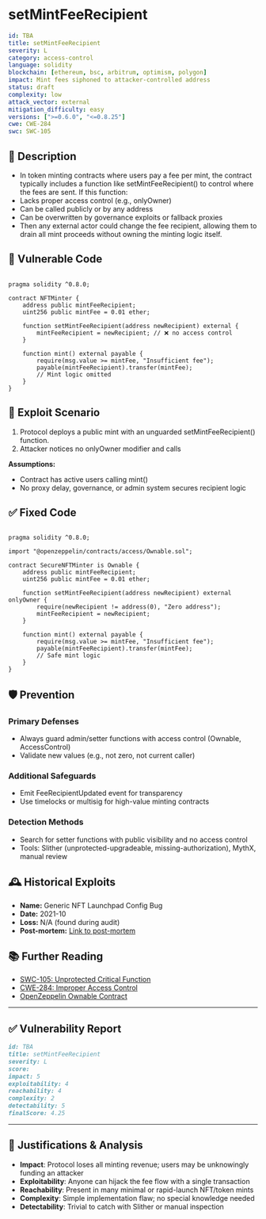 # setMintFeeRecipient

```YAML
id: TBA
title: setMintFeeRecipient
severity: L
category: access-control
language: solidity
blockchain: [ethereum, bsc, arbitrum, optimism, polygon]
impact: Mint fees siphoned to attacker-controlled address
status: draft
complexity: low
attack_vector: external
mitigation_difficulty: easy
versions: [">=0.6.0", "<=0.8.25"]
cwe: CWE-284
swc: SWC-105
```

## 📝 Description

- In token minting contracts where users pay a fee per mint, the contract typically includes a function like setMintFeeRecipient() to control where the fees are sent. If this function:
- Lacks proper access control (e.g., onlyOwner)
- Can be called publicly or by any address
- Can be overwritten by governance exploits or fallback proxies
- Then any external actor could change the fee recipient, allowing them to drain all mint proceeds without owning the minting logic itself.

## 🚨 Vulnerable Code

```solidity

pragma solidity ^0.8.0;

contract NFTMinter {
    address public mintFeeRecipient;
    uint256 public mintFee = 0.01 ether;

    function setMintFeeRecipient(address newRecipient) external {
        mintFeeRecipient = newRecipient; // ❌ no access control
    }

    function mint() external payable {
        require(msg.value >= mintFee, "Insufficient fee");
        payable(mintFeeRecipient).transfer(mintFee);
        // Mint logic omitted
    }
}
```

## 🧪 Exploit Scenario

1. Protocol deploys a public mint with an unguarded setMintFeeRecipient() function.
2. Attacker notices no onlyOwner modifier and calls

**Assumptions:**

- Contract has active users calling mint()
- No proxy delay, governance, or admin system secures recipient logic

## ✅ Fixed Code

```solidity

pragma solidity ^0.8.0;

import "@openzeppelin/contracts/access/Ownable.sol";

contract SecureNFTMinter is Ownable {
    address public mintFeeRecipient;
    uint256 public mintFee = 0.01 ether;

    function setMintFeeRecipient(address newRecipient) external onlyOwner {
        require(newRecipient != address(0), "Zero address");
        mintFeeRecipient = newRecipient;
    }

    function mint() external payable {
        require(msg.value >= mintFee, "Insufficient fee");
        payable(mintFeeRecipient).transfer(mintFee);
        // Safe mint logic
    }
}
```

## 🛡️ Prevention

### Primary Defenses

- Always guard admin/setter functions with access control (Ownable, AccessControl)
- Validate new values (e.g., not zero, not current caller)

### Additional Safeguards

- Emit FeeRecipientUpdated event for transparency
- Use timelocks or multisig for high-value minting contracts

### Detection Methods

- Search for setter functions with public visibility and no access control
- Tools: Slither (unprotected-upgradeable, missing-authorization), MythX, manual review

## 🕰️ Historical Exploits

- **Name:** Generic NFT Launchpad Config Bug 
- **Date:** 2021-10 
- **Loss:** N/A (found during audit) 
- **Post-mortem:** [Link to post-mortem](https://blog.openzeppelin.com/) 
  
## 📚 Further Reading

- [SWC-105: Unprotected Critical Function](https://swcregistry.io/docs/SWC-105/) 
- [CWE-284: Improper Access Control](https://cwe.mitre.org/data/definitions/284.html) 
- [OpenZeppelin Ownable Contract](https://docs.openzeppelin.com/contracts/4.x/api/access#Ownable) 

---

## ✅ Vulnerability Report

```markdown
id: TBA
title: setMintFeeRecipient
severity: L
score:
impact: 5   
exploitability: 4 
reachability: 4  
complexity: 2     
detectability: 5  
finalScore: 4.25
```

---

## 📄 Justifications & Analysis

- **Impact**: Protocol loses all minting revenue; users may be unknowingly funding an attacker
- **Exploitability**: Anyone can hijack the fee flow with a single transaction
- **Reachability**: Present in many minimal or rapid-launch NFT/token mints
- **Complexity**: Simple implementation flaw; no special knowledge needed
- **Detectability**: Trivial to catch with Slither or manual inspection